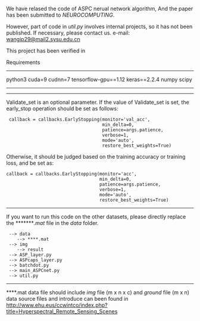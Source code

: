 We have relased the code of ASPC nerual network algorithm, And the paper has been submitted to *NEUROCOMPUTING*. 

However, part of code in *util.py* involves internal projects, so it has not been published. If necessary, please contact us. e-mail: wangjp29@mail2.sysu.edu.cn

This project has been verified in 


Requirements
******
python3
cuda=9
cudnn=7
tensorflow-gpu==1.12
keras==2.2.4
numpy 
scipy
******

******
Validate_set is an optional parameter. If the value of Validate_set is set, the early_stop operation should be set as follows:

     callback = callbacks.EarlyStopping(monitor='val_acc',
                                        min_delta=0,
                                        patience=args.patience,
                                        verbose=1,
                                        mode='auto',
                                        restore_best_weights=True)

Otherwise, it should be judged based on the training accuracy or training loss, and be set as:

    callback = callbacks.EarlyStopping(monitor='acc',
                                       min_delta=0,
                                       patience=args.patience,
                                       verbose=1,
                                       mode='auto',
                                       restore_best_weights=True)
******
If you want to run this code on the other datasets, please directly replace the ********.mat* file in the *data* folder.

     --> data
        --> ****.mat
     --> img
        --> result
     --> ASP_layer.py
     --> ASPcaps_layer.py
     --> batchdot.py
     --> main_ASPCnet.py
     --> util.py
******
   ****.mat data file should include *img* file (m x n x c) and *ground* file (m x n)
   data source files and introduce can been found in http://www.ehu.eus/ccwintco/index.php?title=Hyperspectral_Remote_Sensing_Scenes
